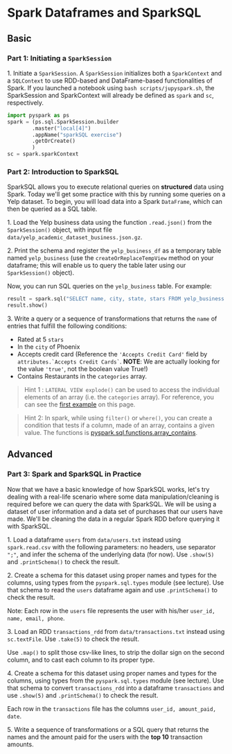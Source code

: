 # Spark Dataframes and SparkSQL

## Basic

### Part 1: Initiating a `SparkSession`

1\. Initiate a `SparkSession`. A `SparkSession` initializes both a `SparkContext` and a `SQLContext` to use RDD-based and DataFrame-based functionalities of Spark. If you launched a notebook using `bash scripts/jupyspark.sh`, the SparkSession and SparkContext will already be defined as `spark` and `sc`, respectively.

```python
import pyspark as ps
spark = (ps.sql.SparkSession.builder 
        .master("local[4]") 
        .appName("sparkSQL exercise") 
        .getOrCreate()
        )
sc = spark.sparkContext
```

### Part 2: Introduction to SparkSQL

SparkSQL allows you to execute relational queries on **structured** data using
Spark. Today we'll get some practice with this by running some queries on a
Yelp dataset. To begin, you will load data into a Spark `DataFrame`, which can
then be queried as a SQL table.

1\. Load the Yelp business data using the function `.read.json()` from the `SparkSession()` object, with input file `data/yelp_academic_dataset_business.json.gz`.

2\. Print the schema and register the `yelp_business_df` as a temporary
table named `yelp_business` (use the `createOrReplaceTempView` method on your dataframe; this will enable us to query the table later using
our `SparkSession()` object).

Now, you can run SQL queries on the `yelp_business` table. For example:

```python
result = spark.sql("SELECT name, city, state, stars FROM yelp_business LIMIT 10")
result.show()
```

3\. Write a query or a sequence of transformations that returns the `name` of entries that fulfill the following
conditions:

   - Rated at 5 `stars`
   - In the `city` of Phoenix
   - Accepts credit card (Reference the `'Accepts Credit Card'` field by
   ``` attributes.`Accepts Credit Cards` ```.  **NOTE**: We are actually looking for the value `'true'`, not the boolean value True!)
   - Contains Restaurants in the `categories` array.  

   > Hint 1 : `LATERAL VIEW explode()` can be used to access the individual elements
   of an array (i.e. the `categories` array). For reference, you can see the
   [first example](https://cwiki.apache.org/confluence/display/Hive/LanguageManual+LateralView) on this page.

   > Hint 2: In spark, while using `filter()` or `where()`, you can create a condition that tests if a column, made of an array, contains a given value. The functions is [pyspark.sql.functions.array_contains](http://spark.apache.org/docs/latest/api/python/pyspark.sql.html#pyspark.sql.functions.array_contains).

## Advanced

### Part 3: Spark and SparkSQL in Practice

Now that we have a basic knowledge of how SparkSQL works, let's try dealing with a real-life scenario where some data manipulation/cleaning is required before we can query the data with SparkSQL. We will be using a dataset of user information and a data set of purchases that our users have made. We'll be cleaning the data in a regular Spark RDD before querying it with SparkSQL.

1\. Load a dataframe `users` from `data/users.txt` instead using `spark.read.csv` with the following parameters: no headers, use separator `";"`, and infer the schema of the underlying data (for now). Use `.show(5)` and `.printSchema()` to check the result.

2\. Create a schema for this dataset using proper names and types for the columns, using types from the `pyspark.sql.types` module (see lecture). Use that schema to read the `users` dataframe again and use `.printSchema()` to check the result.

Note: Each row in the `users` file represents the user with his/her `user_id, name, email, phone`.

3\. Load an RDD `transactions_rdd` from `data/transactions.txt` instead using `sc.textFile`. Use `.take(5)` to check the result.

Use `.map()` to split those csv-like lines, to strip the dollar sign on the second column, and to cast each column to its proper type.

4\. Create a schema for this dataset using proper names and types for the columns, using types from the `pyspark.sql.types` module (see lecture). Use that schema to convert `transactions_rdd` into a dataframe `transactions`  and use `.show(5)` and `.printSchema()` to check the result.

Each row in the `transactions` file has the columns  `user_id, amount_paid, date`.

5\. Write a sequence of transformations or a SQL query that returns the names and the amount paid for the users with the **top 10** transaction amounts.
